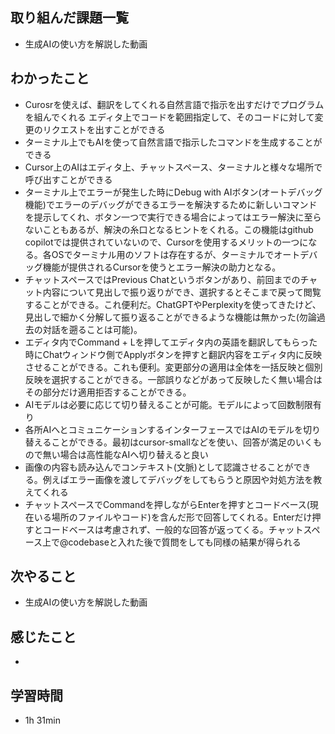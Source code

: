 ## 取り組んだ課題一覧
- 生成AIの使い方を解説した動画
## わかったこと
- Curosrを使えば、翻訳をしてくれる自然言語で指示を出すだけでプログラムを組んでくれる
  エディタ上でコードを範囲指定して、そのコードに対して変更のリクエストを出すことができる
- ターミナル上でもAIを使って自然言語で指示したコマンドを生成することができる
- Cursor上のAIはエディタ上、チャットスペース、ターミナルと様々な場所で呼び出すことができる
- ターミナル上でエラーが発生した時にDebug with AIボタン(オートデバッグ機能)でエラーのデバッグができるエラーを解決するために新しいコマンドを提示してくれ、ボタン一つで実行できる場合によってはエラー解決に至らないこともあるが、解決の糸口となるヒントをくれる。この機能はgithub copilotでは提供されていないので、Cursorを使用するメリットの一つになる。各OSでターミナル用のソフトは存在するが、ターミナルでオートデバッグ機能が提供されるCursorを使うとエラー解決の助力となる。
- チャットスペースではPrevious Chatというボタンがあり、前回までのチャット内容について見出しで振り返りができ、選択するとそこまで戻って閲覧することができる。これ便利だ。ChatGPTやPerplexityを使ってきたけど、見出しで細かく分解して振り返ることができるような機能は無かった(勿論過去の対話を遡ることは可能)。
- エディタ内でCommand + Lを押してエディタ内の英語を翻訳してもらった時にChatウィンドウ側でApplyボタンを押すと翻訳内容をエディタ内に反映させることができる。これも便利。変更部分の適用は全体を一括反映と個別反映を選択することができる。一部誤りなどがあって反映したく無い場合はその部分だけ適用拒否することができる。
- AIモデルは必要に応じて切り替えることが可能。モデルによって回数制限有り
- 各所AIへとコミュニケーションするインターフェースではAIのモデルを切り替えることができる。最初はcursor-smallなどを使い、回答が満足のいくもので無い場合は高性能なAIへ切り替えると良い
- 画像の内容も読み込んでコンテキスト(文脈)として認識させることができる。例えばエラー画像を渡してデバッグをしてもらうと原因や対処方法を教えてくれる
- チャットスペースでCommandを押しながらEnterを押すとコードベース(現在いる場所のファイルやコード)を含んだ形で回答してくれる。Enterだけ押すとコードベースは考慮されず、一般的な回答が返ってくる。チャットスペース上で@codebaseと入れた後で質問をしても同様の結果が得られる
## 次やること
- 生成AIの使い方を解説した動画
## 感じたこと
- 
## 学習時間
- 1h 31min